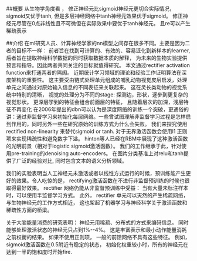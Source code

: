 ##概要
从生物学角度看 ， 修正神经元比sigmoid神经元更切合实际情况， sigmoid又优于tanh, 但是多层神经网络中tanh神经元效果优于sigmoid。 修正神经元尽管在0点非线性且不可微但在实际效果中要优于tanh神经元。 且re可以产生稀疏表示

##介绍
在ml研究人员、计算神经学家的nn模型之间存在很多不同。主要是因为二者的目标不一样： 前者旨在找到可计算的、有效的、容易泛化到新样本的learner, 后者旨在提取神经科学数据的同时获取数据本质的解释， 为未来的生物实验提供预言和指导。因此两者共同关注的目标就值得研究。 本文通过rectifier activation function来打通两者的隔阂。 近期统计学习领域的理论和经验工作证明算法在深度架构的重要性。 这主要受由链式处理单元组成的哺乳动物视觉皮层启发，处理单元之间通过对原始输入信息的不同表征来关联起来。 这在灵长类动物的视觉系统中特别的清晰， 视觉的处理分为不同的stage: 探测边，形状，逐步到更复杂的视觉形状。 更深层学到的特征会组合前面层的特征， 且随着层次的加深，浅层特征不再变化
在2006年提出的dbn可以认为是深度网络的训练一个突破，更通俗的讲：通过非监督学习来初始化每层网络。一些曾试图理解非监督学习过程是怎样启到作用的，同时另外一些在研究原始的训练方式为什么会失败。
我们来探究使用rectified non-linearity 来替代sigmoid or tanh. 对于无界激活函数会使用l1 正则项来实现稀疏性和避免数字下溢。 hinton等人已经在RBM中展现了这种激活函数的光明前景（相对于logistic sigmoid激活函数）。 我们的工作继承于此，针对使用pre-training的denoising auto-encoders。 在图片分类基准上对relu和tanh提供了广泛的经验对比, 同时包含文本的语义分析领域。

我们的实验表明当人工神经元未激活或者以线性方式运行的时候，预训练能产生更好的效果。令人吃惊的是， rectifying激活函数在不进行非监督预训练的时候也很取得最好效果。 rectifier 网络仍能从非监督预训练中受益： 当有大量未标注样本时，可以使用半监督学习方式。 此外， rectifier 单元可以天然的产生稀疏网络，与生物神经元的工作方式相近， 这也架起了机器学习与神经科学关于激活函数和稀疏性方面的桥梁。

关于大脑能量消费的研究表明： 神经元用稀疏、分布式的方式来编码信息。 同时能够处理激活状态的神经元只占到1%--4%。 这是丰富表示和最小动作能量消耗之前权衡的结果。 如果不使用正则项， 一般的前馈网络不具有这些特征。 例如，sigmoid激活函数在0.5附近有稳定的状态， 初始化权重较小时，所有的神经元在达到一半的饱和度时开始fire.